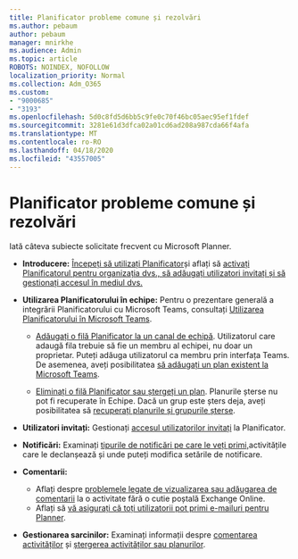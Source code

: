 ```yaml
---
title: Planificator probleme comune și rezolvări
ms.author: pebaum
author: pebaum
manager: mnirkhe
ms.audience: Admin
ms.topic: article
ROBOTS: NOINDEX, NOFOLLOW
localization_priority: Normal
ms.collection: Adm_O365
ms.custom:
- "9000685"
- "3193"
ms.openlocfilehash: 5d0c8fd5d6bb5c9fe0c70f46bc05aec95ef1fdef
ms.sourcegitcommit: 3281e61d3dfca02a01cd6ad208a987cda66f4afa
ms.translationtype: MT
ms.contentlocale: ro-RO
ms.lasthandoff: 04/18/2020
ms.locfileid: "43557005"
---
```

# <a name="planner-common-issues-and-resolutions"></a>Planificator probleme comune și rezolvări

Iată câteva subiecte solicitate frecvent cu Microsoft Planner.
 
- **Introducere:** [Începeți să utilizați Planificator](https://support.office.com/article/microsoft-planner-help-4a9a13c6-3adf-4a60-a6fc-15c0b15e16fc)și aflați să [activați Planificatorul pentru organizația dvs., să adăugați utilizatori invitați și să gestionați accesul în mediul dvs.](https://docs.microsoft.com/office365/planner/planner-for-admins)

- **Utilizarea Planificatorului în echipe:** Pentru o prezentare generală a integrării Planificatorului cu Microsoft Teams, consultați [Utilizarea Planificatorului în Microsoft Teams](https://support.office.com/article/62798a9f-e8f7-4722-a700-27dd28a06ee0).

     - [Adăugați o filă Planificator la un canal de echipă](https://support.office.com/article/62798a9f-e8f7-4722-a700-27dd28a06ee0#bkmk_addaplannertabtoateamchannel). Utilizatorul care adaugă fila trebuie să fie un membru al echipei, nu doar un proprietar. Puteți adăuga utilizatorul ca membru prin interfața Teams. De asemenea, aveți posibilitatea [să adăugați un plan existent la Microsoft Teams](https://techcommunity.microsoft.com/t5/Planner-Blog/Bringing-a-Plan-into-Microsoft-Teams/ba-p/57463).

    - [Eliminați o filă Planificator sau ștergeți un plan](https://support.office.com/article/62798a9f-e8f7-4722-a700-27dd28a06ee0#bkmk_removeaplannertabordeleteaplan). Planurile șterse nu pot fi recuperate în Echipe. Dacă un grup este șters deja, aveți posibilitatea să [recuperați planurile și grupurile șterse](https://techcommunity.microsoft.com/t5/planner-blog/microsoft-planner-now-you-can-recover-deleted-plans-and-groups/ba-p/362242
).
 
- **Utilizatori invitați:** Gestionați [accesul utilizatorilor invitați](https://support.office.com/article/guest-access-in-microsoft-planner-cc5d7f96-dced-4da4-ab62-08c72d9759c6) la Planificator.
 
- **Notificări:** Examinați [tipurile de notificări pe care le veți primi,](https://support.office.com/article/stay-on-top-of-tasks-and-plans-with-email-and-notifications-cce223d6-b0ae-43cf-a080-266e2414a859)activitățile care le declanșează și unde puteți modifica setările de notificare.
 
- **Comentarii:** 
   - Aflați despre [problemele legate de vizualizarea sau adăugarea de comentarii](https://docs.microsoft.com/office365/planner/planner-for-admins#can-people-in-my-organization-use-planner-if-they-dont-have-an-exchange-online-mailbox) la o activitate fără o cutie poștală Exchange Online.
   - Aflați să [vă asigurați că toți utilizatorii pot primi e-mailuri pentru Planner](https://docs.microsoft.com/office365/planner/planner-for-admins#how-do-i-make-sure-all-my-users-can-get-emails-forplanner).

- **Gestionarea sarcinilor:** Examinați informații despre [comentarea activităților](https://support.office.com/article/comment-on-tasks-in-microsoft-planner-fd4aedde-7785-4cd0-96ee-122fbc9140e1) și [ștergerea activităților sau planurilor](https://support.office.com/article/delete-a-task-or-plan-39e10e78-13f0-446d-94cd-9e562648497a).
